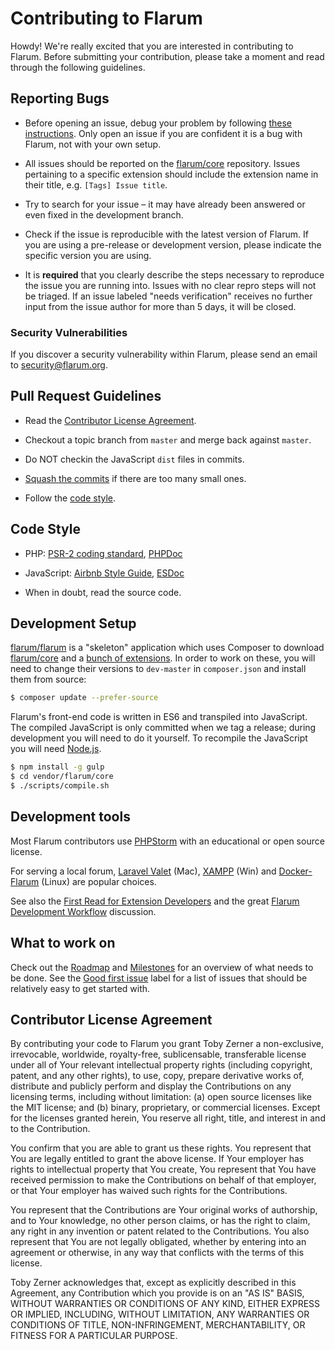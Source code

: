 # Contributing to Flarum

Howdy! We're really excited that you are interested in contributing to Flarum. Before submitting your contribution, please take a moment and read through the following guidelines.

## Reporting Bugs

- Before opening an issue, debug your problem by following [these instructions](https://flarum.org/docs/contributing/). Only open an issue if you are confident it is a bug with Flarum, not with your own setup.

- All issues should be reported on the [flarum/core](https://github.com/flarum/core/issues) repository. Issues pertaining to a specific extension should include the extension name in their title, e.g. `[Tags] Issue title`.

- Try to search for your issue – it may have already been answered or even fixed in the development branch.

- Check if the issue is reproducible with the latest version of Flarum. If you are using a pre-release or development version, please indicate the specific version you are using.

- It is **required** that you clearly describe the steps necessary to reproduce the issue you are running into. Issues with no clear repro steps will not be triaged. If an issue labeled "needs verification" receives no further input from the issue author for more than 5 days, it will be closed.

### Security Vulnerabilities

If you discover a security vulnerability within Flarum, please send an email to [security@flarum.org](mailto:security@flarum.org).

## Pull Request Guidelines

- Read the [Contributor License Agreement](#contributor-license-agreement).

- Checkout a topic branch from `master` and merge back against `master`.

- Do NOT checkin the JavaScript `dist` files in commits.

- [Squash the commits](https://davidwalsh.name/squash-commits-git) if there are too many small ones.

- Follow the [code style](#code-style).

## Code Style

- PHP: [PSR-2 coding standard](https://github.com/php-fig/fig-standards/blob/master/accepted/PSR-2-coding-style-guide.md), [PHPDoc](http://www.phpdoc.org/docs/latest/index.html)

- JavaScript: [Airbnb Style Guide](https://github.com/airbnb/javascript), [ESDoc](https://esdoc.org/tags.html)

- When in doubt, read the source code.

## Development Setup

[flarum/flarum](https://github.com/flarum/flarum) is a "skeleton" application which uses Composer to download [flarum/core](https://github.com/flarum/core) and a [bunch of extensions](https://github.com/flarum). In order to work on these, you will need to change their versions to `dev-master` in `composer.json` and install them from source:

```bash
$ composer update --prefer-source
```

Flarum's front-end code is written in ES6 and transpiled into JavaScript. The compiled JavaScript is only committed when we tag a release; during development you will need to do it yourself. To recompile the JavaScript you will need [Node.js](https://nodejs.org/).

```bash
$ npm install -g gulp
$ cd vendor/flarum/core
$ ./scripts/compile.sh
```

## Development tools

Most Flarum contributors use [PHPStorm](https://www.jetbrains.com/phpstorm/download/) with an educational or open source license.

For serving a local forum, [Laravel Valet](https://laravel.com/docs/master/valet) (Mac), [XAMPP](https://www.apachefriends.org/index.html) (Win) and [Docker-Flarum](https://github.com/mondediefr/docker-flarum) (Linux) are popular choices. 

See also the [First Read for Extension Developers](https://discuss.flarum.org/d/1662-extension-developer-first-read) and the great [Flarum Development Workflow](https://discuss.flarum.org/d/6320-extension-developers-show-us-your-workflow) discussion.

## What to work on

Check out the [Roadmap](https://flarum.org/roadmap/) and [Milestones](https://github.com/flarum/core/milestones) for an overview of what needs to be done. See the [Good first issue](https://github.com/flarum/core/labels/Good%20first%20issue) label for a list of issues that should be relatively easy to get started with.

## Contributor License Agreement

By contributing your code to Flarum you grant Toby Zerner a non-exclusive, irrevocable, worldwide, royalty-free, sublicensable, transferable license under all of Your relevant intellectual property rights (including copyright, patent, and any other rights), to use, copy, prepare derivative works of, distribute and publicly perform and display the Contributions on any licensing terms, including without limitation: (a) open source licenses like the MIT license; and (b) binary, proprietary, or commercial licenses. Except for the licenses granted herein, You reserve all right, title, and interest in and to the Contribution.

You confirm that you are able to grant us these rights. You represent that You are legally entitled to grant the above license. If Your employer has rights to intellectual property that You create, You represent that You have received permission to make the Contributions on behalf of that employer, or that Your employer has waived such rights for the Contributions.

You represent that the Contributions are Your original works of authorship, and to Your knowledge, no other person claims, or has the right to claim, any right in any invention or patent related to the Contributions. You also represent that You are not legally obligated, whether by entering into an agreement or otherwise, in any way that conflicts with the terms of this license.

Toby Zerner acknowledges that, except as explicitly described in this Agreement, any Contribution which you provide is on an "AS IS" BASIS, WITHOUT WARRANTIES OR CONDITIONS OF ANY KIND, EITHER EXPRESS OR IMPLIED, INCLUDING, WITHOUT LIMITATION, ANY WARRANTIES OR CONDITIONS OF TITLE, NON-INFRINGEMENT, MERCHANTABILITY, OR FITNESS FOR A PARTICULAR PURPOSE.
